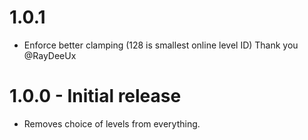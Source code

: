 # 1.0.1 
- Enforce better clamping (128 is smallest online level ID) Thank you @RayDeeUx
# 1.0.0 - Initial release
- Removes choice of levels from everything.
